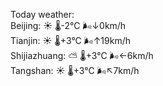 Today weather:  
Beijing: ☀️ 🌡️-2°C 🌬️↓0km/h  
Tianjin: ☀️ 🌡️+3°C 🌬️↑19km/h  
Shijiazhuang: ⛅️  🌡️+3°C 🌬️←6km/h  
Tangshan: ☀️ 🌡️+3°C 🌬️↖7km/h  
